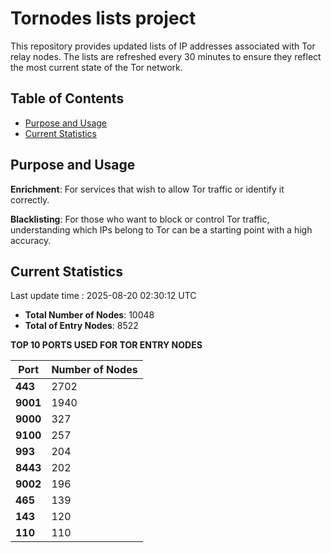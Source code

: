 # Tornodes lists project

This repository provides updated lists of IP addresses associated with Tor relay nodes. The lists are refreshed every 30 minutes to ensure they reflect the most current state of the Tor network.

## Table of Contents

- [Purpose and Usage](#purpose-and-usage)
- [Current Statistics](#current-statistics)


## Purpose and Usage

**Enrichment**: For services that wish to allow Tor traffic or identify it correctly.

**Blacklisting**: For those who want to block or control Tor traffic, understanding which IPs belong to Tor can be a starting point with a high accuracy.

## Current Statistics

Last update time : 2025-08-20 02:30:12 UTC

- **Total Number of Nodes**: 10048
- **Total of Entry Nodes**: 8522

**TOP 10 PORTS USED FOR TOR ENTRY NODES**

| **Port** | **Number of Nodes** |
|------|-----------------|
| **443**   | 2702  |
| **9001**   | 1940  |
| **9000**   | 327  |
| **9100**   | 257  |
| **993**   | 204  |
| **8443**   | 202  |
| **9002**   | 196  |
| **465**   | 139  |
| **143**   | 120  |
| **110**   | 110  |

